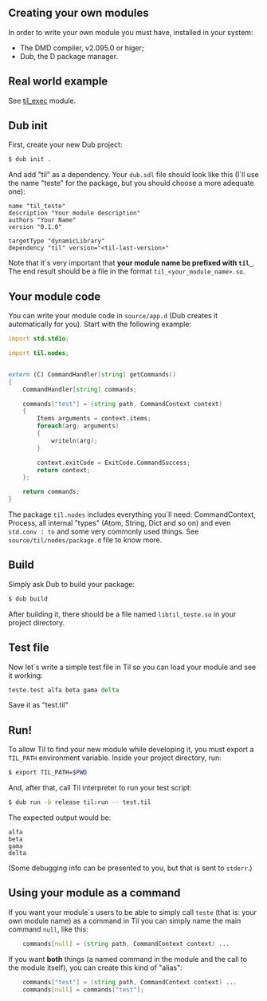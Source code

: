 ## Creating your own modules

In order to write your own module you must have, installed in your system:

* The DMD compiler, v2.095.0 or higer;
* Dub, the D package manager.

## Real world example

See [til_exec](https://github.com/til-lang/til-exec) module.


## Dub init

First, create your new Dub project:

```bash
$ dub init .
```

And add "til" as a dependency. Your `dub.sdl` file should look like this
(I´ll use the name "teste" for the package, but you should choose a more
adequate one):

```sdl
name "til_teste"
description "Your module description"
authors "Your Name"
version "0.1.0"

targetType "dynamicLibrary"
dependency "til" version="<til-last-version>"
```

Note that it´s very important that **your module name be prefixed with
`til_`**. The end result should be a file in the format
`til_<your_module_name>.so`.

## Your module code

You can write your module code in `source/app.d` (Dub creates it
automatically for you). Start with the following example:

```d
import std.stdio;

import til.nodes;


extern (C) CommandHandler[string] getCommands()
{
    CommandHandler[string] commands;

    commands["test"] = (string path, CommandContext context)
    {
        Items arguments = context.items;
        foreach(arg; arguments)
        {
            writeln(arg);
        }

        context.exitCode = ExitCode.CommandSuccess;
        return context;
    };

    return commands;
}
```

The package `til.nodes` includes everything you´ll need: CommandContext,
Process, all internal "types" (Atom, String, Dict and so on) and even
`std.conv : to` and some very commonly used things. See
`source/til/nodes/package.d` file to know more.

## Build

Simply ask Dub to build your package:

```bash
$ dub build
```

After building it, there should be a file named `libtil_teste.so` in your
project directory.

## Test file

Now let´s write a simple test file in Til so you can load your module and
see it working:

```tcl
teste.test alfa beta gama delta
```

Save it as "test.til"

## Run!

To allow Til to find your new module while developing it, you must export
a `TIL_PATH` environment variable. Inside your project directory, run:

```bash
$ export TIL_PATH=$PWD
```

And, after that, call Til interpreter to run your test script:

```bash
$ dub run -b release til:run -- test.til
```

The expected output would be:

```
alfa
beta
gama
delta
```

(Some debugging info can be presented to you, but that is sent to
`stderr`.)

## Using your module as a command

If you want your module´s users to be able to simply call `teste` (that
is: your own module name) as a command in Til you can simply name the main
command `null`, like this:

```d
    commands[null] = (string path, CommandContext context) ...
```

If you want **both** things (a named command in the module and the call to
the module itself), you can create this kind of "alias":

```d
    commands["test"] = (string path, CommandContext context) ...
    commands[null] = commands["test"];
```
